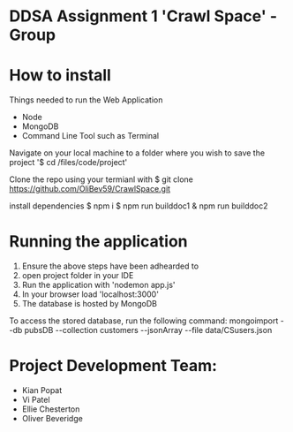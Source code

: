 # DDSA Assignment 1 'Crawl Space' - Group

# How to install

Things needed to run the Web Application

- Node
- MongoDB
- Command Line Tool such as Terminal

Navigate on your local machine to a folder where you wish to save the project
'$ cd <yourname>/files/code/project'

Clone the repo using your termianl with $ git clone https://github.com/OliBev59/CrawlSpace.git

install dependencies
$ npm i
$ npm run builddoc1 & npm run builddoc2

# Running the application

1. Ensure the above steps have been adhearded to
2. open project folder in your IDE
3. Run the application with 'nodemon app.js'
4. In your browser load 'localhost:3000'
5. The database is hosted by MongoDB

To access the stored database, run the following command:
mongoimport --db pubsDB --collection customers --jsonArray --file data/CSusers.json

# Project Development Team:

- Kian Popat
- Vi Patel
- Ellie Chesterton
- Oliver Beveridge

